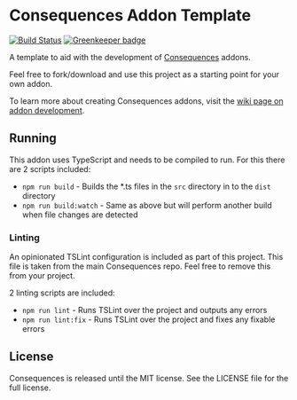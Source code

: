 # Consequences Addon Template

[![Build Status](https://travis-ci.org/JosephDuffy/consequences-addon-boilerplate.svg?branch=master)](https://travis-ci.org/JosephDuffy/consequences-addon-boilerplate)
[![Greenkeeper badge](https://badges.greenkeeper.io/JosephDuffy/consequences-addon-boilerplate.svg)](https://greenkeeper.io/)

A template to aid with the development of [Consequences](https://github.com/JosephDuffy/consequences) addons.

Feel free to fork/download and use this project as a starting point for your own addon.

To learn more about creating Consequences addons, visit the [wiki page on addon development](https://github.com/JosephDuffy/consequences/wiki/Addon-Development).

## Running

This addon uses TypeScript and needs to be compiled to run. For this there are 2 scripts included:

- `npm run build` - Builds the *.ts files in the `src` directory in to the `dist` directory
- `npm run build:watch` - Same as above but will perform another build when file changes are detected

### Linting

An opinionated TSLint configuration is included as part of this project. This file is taken from the main Consequences repo. Feel free to remove this from your project.

2 linting scripts are included:

- `npm run lint` - Runs TSLint over the project and outputs any errors
- `npm run lint:fix` - Runs TSLint over the project and fixes any fixable errors

## License

Consequences is released until the MIT license. See the LICENSE file for the full license.